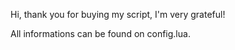 Hi, thank you for buying my script, I'm very grateful!



All informations can be found on config.lua.